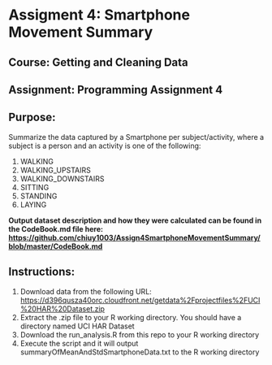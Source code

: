 # Assigment 4: Smartphone Movement Summary

## Course: Getting and Cleaning Data 

## Assignment: Programming Assignment 4

## Purpose: 
Summarize the data captured by a Smartphone per subject/activity, where a subject is a person and an activity is one of the following:

1.  WALKING
2.  WALKING_UPSTAIRS
3.  WALKING_DOWNSTAIRS
4.  SITTING
5.  STANDING
6.  LAYING

**Output dataset description and how they were calculated can be found in the CodeBook.md file here:
https://github.com/chiuy1003/Assign4SmartphoneMovementSummary/blob/master/CodeBook.md**

## Instructions:

1.  Download data from the following URL: https://d396qusza40orc.cloudfront.net/getdata%2Fprojectfiles%2FUCI%20HAR%20Dataset.zip
2.  Extract the .zip file to your R working directory. You should have a directory named UCI HAR Dataset
3.  Download the run_analysis.R from this repo to your R working directory
4.  Execute the script and it will output summaryOfMeanAndStdSmartphoneData.txt to the R working directory
